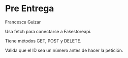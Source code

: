 # Pre Entrega
Francesca Guizar

Usa fetch para conectarse a Fakestoreapi.

Tiene métodos GET, POST y DELETE.

Valida que el ID sea un número antes de hacer la petición.